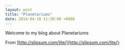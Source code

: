 ```yaml
---
layout: post
title: "Planetariums"
date: 2014-04-18 11:30:00 +0800
---
```

Welcome to my blog about Planetariums

From [http://slipsum.com/lite/](http://slipsum.com/lite/):
